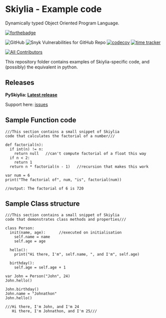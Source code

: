 # Skiylia - Example code
Dynamically typed Object Oriented Program Language.

[![forthebadge](https://forthebadge.com/images/badges/made-with-python.svg)](https://forthebadge.com)

![GitHub](https://img.shields.io/github/license/SK1Y101/PySkiylia)
![Snyk Vulnerabilities for GitHub Repo](https://img.shields.io/snyk/vulnerabilities/github/SK1Y101/PySkiylia)
[![codecov](https://codecov.io/gh/SK1Y101/PySkiylia/branch/main/graph/badge.svg?token=DRJ67ZQA7M)](https://codecov.io/gh/SK1Y101/PySkiylia)
[![time tracker](https://wakatime.com/badge/github/SK1Y101/PySkiylia.svg?style=flat-square)](https://wakatime.com/badge/github/SK1Y101/PySkiylia)
<!-- ALL-CONTRIBUTORS-BADGE:START - Do not remove or modify this section -->
[![All Contributors](https://img.shields.io/badge/all_contributors-2-orange.svg?style=flat)](#contributors)
<!-- ALL-CONTRIBUTORS-BADGE:END -->

This repository folder contains examples of Skiylia-specific code, and (possibly) the equivalent in python.

## Releases

**PySkiylia: [Latest release]**

Support here: [issues]

## Sample Function code

    ///This section contains a small snippet of Skiylia
    code that calculates the factorial of a number///

    def factorial(n):
      if int(n) != n:
        return null   //can't compute factorial of a float this way
      if n < 2:
        return 1
      return n * factorial(n - 1)   //recursion that makes this work

    var num = 6
    print("The factorial of", num, "is", factorial(num))

    //output: The factorial of 6 is 720

## Sample Class structure

    ///This section contains a small snippet of Skiylia
    code that demonstrates class methods and properties///

    class Person:
      init(name, age):      //executed on initialisation
        self.name = name
        self.age = age

      hello():
        print("Hi there, I'm", self.name, ", and I'm", self.age)

      birthday():
        self.age = self.age + 1

    var John = Person("John", 24)
    John.hello()

    John.birthday()
    John.name = "Johnathon"
    John.hello()

    ///Hi there, I'm John, and I'm 24
       Hi there, I'm Johnathon, and I'm 25///


[Latest release]: https://github.com/SK1Y101/PySkiylia/releases
[issues]: https://github.com/SK1Y101/PySkiylia/issues
[folder]: https://github.com/SK1Y101/PySkiylia/ExampleCode
